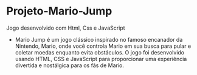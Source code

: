 # Projeto-Mario-Jump
 Jogo desenvolvido com Html, Css e JavaScript
* Mario Jump é um jogo clássico inspirado no famoso encanador da Nintendo, Mario, onde você controla Mario em sua busca para pular e coletar moedas enquanto evita obstáculos. O jogo foi desenvolvido usando HTML, CSS e JavaScript para proporcionar uma experiência divertida e nostálgica para os fãs de Mario.
